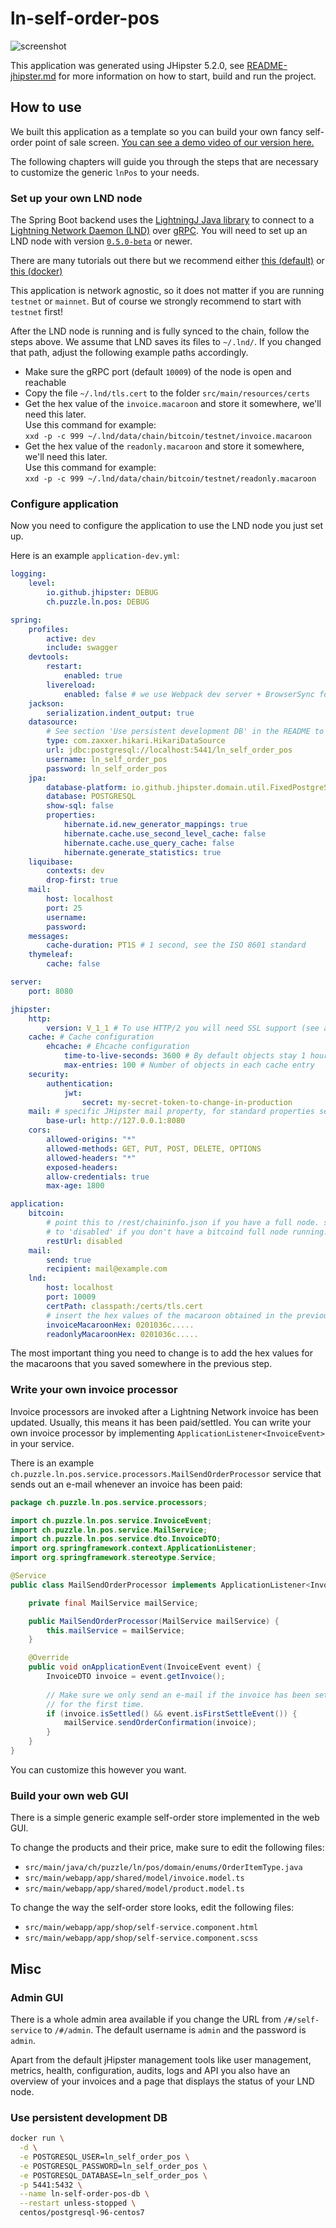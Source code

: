 # ln-self-order-pos

![screenshot](doc/screenshot.png)

This application was generated using JHipster 5.2.0, see
[README-jhipster.md](doc/README-jhipster.md) for more information on how to
start, build and run the project.

## How to use

We built this application as a template so you can build your own fancy
self-order point of sale screen.
[You can see a demo video of our version here.](https://twitter.com/gugol/status/1042658297927675905)

The following chapters will guide you through the steps that are necessary to
customize the generic `lnPos` to your needs.

### Set up your own LND node

The Spring Boot backend uses the
[LightningJ Java library](https://www.lightningj.org/) to connect to a
[Lightning Network Daemon (LND)](https://github.com/lightningnetwork/lnd) over
[gRPC](https://grpc.io/). You will need to set up an LND node with version
[`0.5.0-beta`](https://github.com/lightningnetwork/lnd/releases/tag/v0.5-beta)
or newer.

There are many tutorials out there but we recommend either 
[this (default)](https://github.com/lightningnetwork/lnd/blob/master/docs/INSTALL.md)
or
[this (docker)](https://github.com/lightningnetwork/lnd/blob/master/docs/DOCKER.md)

This application is network agnostic, so it does not matter if you are running
`testnet` or `mainnet`. But of course we strongly recommend to start with
`testnet` first!

After the LND node is running and is fully synced to the chain, follow the steps
above. We assume that LND saves its files to `~/.lnd/`. If you changed that
path, adjust the following example paths accordingly. 

* Make sure the gRPC port (default `10009`) of the node is open and reachable
* Copy the file `~/.lnd/tls.cert` to the folder `src/main/resources/certs`
* Get the hex value of the `invoice.macaroon` and store it somewhere, we'll need
  this later.  
  Use this command for example:  
  `xxd -p -c 999 ~/.lnd/data/chain/bitcoin/testnet/invoice.macaroon`
* Get the hex value of the `readonly.macaroon` and store it somewhere, we'll need
  this later.  
  Use this command for example:  
  `xxd -p -c 999 ~/.lnd/data/chain/bitcoin/testnet/readonly.macaroon`

### Configure application

Now you need to configure the application to use the LND node you just set up.

Here is an example `application-dev.yml`:

```yaml
logging:
    level:
        io.github.jhipster: DEBUG
        ch.puzzle.ln.pos: DEBUG

spring:
    profiles:
        active: dev
        include: swagger
    devtools:
        restart:
            enabled: true
        livereload:
            enabled: false # we use Webpack dev server + BrowserSync for livereload
    jackson:
        serialization.indent_output: true
    datasource:
        # See section 'Use persistent development DB' in the README to set this up
        type: com.zaxxer.hikari.HikariDataSource
        url: jdbc:postgresql://localhost:5441/ln_self_order_pos
        username: ln_self_order_pos
        password: ln_self_order_pos
    jpa:
        database-platform: io.github.jhipster.domain.util.FixedPostgreSQL82Dialect
        database: POSTGRESQL
        show-sql: false
        properties:
            hibernate.id.new_generator_mappings: true
            hibernate.cache.use_second_level_cache: false
            hibernate.cache.use_query_cache: false
            hibernate.generate_statistics: true
    liquibase:
        contexts: dev
        drop-first: true
    mail:
        host: localhost
        port: 25
        username:
        password:
    messages:
        cache-duration: PT1S # 1 second, see the ISO 8601 standard
    thymeleaf:
        cache: false

server:
    port: 8080

jhipster:
    http:
        version: V_1_1 # To use HTTP/2 you will need SSL support (see above the "server.ssl" configuration)
    cache: # Cache configuration
        ehcache: # Ehcache configuration
            time-to-live-seconds: 3600 # By default objects stay 1 hour in the cache
            max-entries: 100 # Number of objects in each cache entry
    security:
        authentication:
            jwt:
                secret: my-secret-token-to-change-in-production
    mail: # specific JHipster mail property, for standard properties see MailProperties
        base-url: http://127.0.0.1:8080
    cors:
        allowed-origins: "*"
        allowed-methods: GET, PUT, POST, DELETE, OPTIONS
        allowed-headers: "*"
        exposed-headers:
        allow-credentials: true
        max-age: 1800

application:
    bitcoin:
        # point this to /rest/chaininfo.json if you have a full node. set it
        # to 'disabled' if you don't have a bitcoind full node running.
        restUrl: disabled
    mail:
        send: true
        recipient: mail@example.com
    lnd:
        host: localhost
        port: 10009
        certPath: classpath:/certs/tls.cert
        # insert the hex values of the macaroon obtained in the previous step here!
        invoiceMacaroonHex: 0201036c.....
        readonlyMacaroonHex: 0201036c.....

```

The most important thing you need to change is to add the hex values for the
macaroons that you saved somewhere in the previous step.

### Write your own invoice processor

Invoice processors are invoked after a Lightning Network invoice has been
updated. Usually, this means it has been paid/settled. You can write your
own invoice processor by implementing `ApplicationListener<InvoiceEvent>` in 
your service.

There is an example `ch.puzzle.ln.pos.service.processors.MailSendOrderProcessor`
service that sends out an e-mail whenever an invoice has been paid:

```java
package ch.puzzle.ln.pos.service.processors;

import ch.puzzle.ln.pos.service.InvoiceEvent;
import ch.puzzle.ln.pos.service.MailService;
import ch.puzzle.ln.pos.service.dto.InvoiceDTO;
import org.springframework.context.ApplicationListener;
import org.springframework.stereotype.Service;

@Service
public class MailSendOrderProcessor implements ApplicationListener<InvoiceEvent> {

    private final MailService mailService;

    public MailSendOrderProcessor(MailService mailService) {
        this.mailService = mailService;
    }

    @Override
    public void onApplicationEvent(InvoiceEvent event) {
        InvoiceDTO invoice = event.getInvoice();
        
        // Make sure we only send an e-mail if the invoice has been settled
        // for the first time.
        if (invoice.isSettled() && event.isFirstSettleEvent()) {
            mailService.sendOrderConfirmation(invoice);
        }
    }
}

```

You can customize this however you want.

### Build your own web GUI

There is a simple generic example self-order store implemented in the web GUI.

To change the products and their price, make sure to edit the following files:

* `src/main/java/ch/puzzle/ln/pos/domain/enums/OrderItemType.java`
* `src/main/webapp/app/shared/model/invoice.model.ts`
* `src/main/webapp/app/shared/model/product.model.ts`

To change the way the self-order store looks, edit the following files:

* `src/main/webapp/app/shop/self-service.component.html`
* `src/main/webapp/app/shop/self-service.component.scss`

## Misc

### Admin GUI

There is a whole admin area available if you change the URL from
`/#/self-service` to `/#/admin`. The default username is `admin` and the
password is `admin`.

Apart from the default jHipster management tools like user management, metrics,
health, configuration, audits, logs and API you also have an overview of
your invoices and a page that displays the status of your LND node.

### Use persistent development DB

```bash
docker run \
  -d \
  -e POSTGRESQL_USER=ln_self_order_pos \
  -e POSTGRESQL_PASSWORD=ln_self_order_pos \
  -e POSTGRESQL_DATABASE=ln_self_order_pos \
  -p 5441:5432 \
  --name ln-self-order-pos-db \
  --restart unless-stopped \
  centos/postgresql-96-centos7

```

